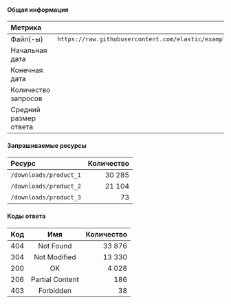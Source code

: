 #### Общая информация

| Метрика | Значение |
|:--------|---------:|
| Файл(-ы) | `https://raw.githubusercontent.com/elastic/examples/master/Common%20Data%20Formats/nginx_logs/nginx_logs` |
| Начальная дата | 17.05.2015 |
| Конечная дата | 04.06.2015 |
| Количество запросов | 51 462 |
| Средний размер ответа | 659509,51 б |

#### Запрашиваемые ресурсы

| Ресурс | Количество |
|:-------|-----------:|
| `/downloads/product_1` | 30 285 |
| `/downloads/product_2` | 21 104 |
| `/downloads/product_3` | 73 |

#### Коды ответа

| Код |          Имя          | Количество |
|:---:|:---------------------:|-----------:|
| 404 | Not Found | 33 876 |
| 304 | Not Modified | 13 330 |
| 200 | OK | 4 028 |
| 206 | Partial Content | 186 |
| 403 | Forbidden | 38 |


